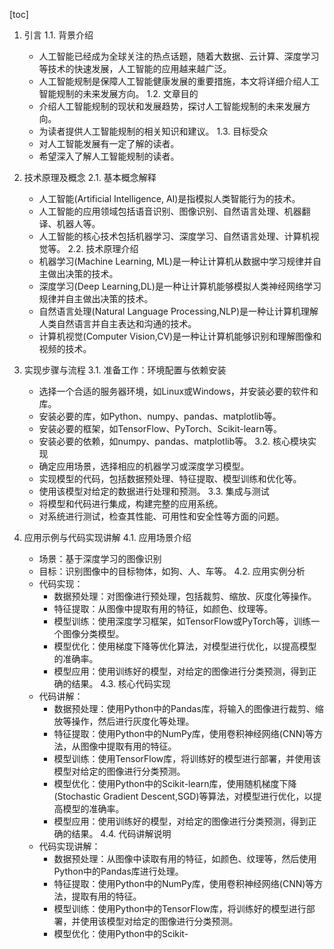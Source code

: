 
[toc]                    
                
                
1. 引言
    1.1. 背景介绍
      - 人工智能已经成为全球关注的热点话题，随着大数据、云计算、深度学习等技术的快速发展，人工智能的应用越来越广泛。
      - 人工智能规制是保障人工智能健康发展的重要措施，本文将详细介绍人工智能规制的未来发展方向。
    1.2. 文章目的
      - 介绍人工智能规制的现状和发展趋势，探讨人工智能规制的未来发展方向。
      - 为读者提供人工智能规制的相关知识和建议。
    1.3. 目标受众
      - 对人工智能发展有一定了解的读者。
      - 希望深入了解人工智能规制的读者。

2. 技术原理及概念
    2.1. 基本概念解释
      - 人工智能(Artificial Intelligence, AI)是指模拟人类智能行为的技术。
      - 人工智能的应用领域包括语音识别、图像识别、自然语言处理、机器翻译、机器人等。
      - 人工智能的核心技术包括机器学习、深度学习、自然语言处理、计算机视觉等。
    2.2. 技术原理介绍
      - 机器学习(Machine Learning, ML)是一种让计算机从数据中学习规律并自主做出决策的技术。
      - 深度学习(Deep Learning,DL)是一种让计算机能够模拟人类神经网络学习规律并自主做出决策的技术。
      - 自然语言处理(Natural Language Processing,NLP)是一种让计算机理解人类自然语言并自主表达和沟通的技术。
      - 计算机视觉(Computer Vision,CV)是一种让计算机能够识别和理解图像和视频的技术。

3. 实现步骤与流程
    3.1. 准备工作：环境配置与依赖安装
      - 选择一个合适的服务器环境，如Linux或Windows，并安装必要的软件和库。
      - 安装必要的库，如Python、numpy、pandas、matplotlib等。
      - 安装必要的框架，如TensorFlow、PyTorch、Scikit-learn等。
      - 安装必要的依赖，如numpy、pandas、matplotlib等。
    3.2. 核心模块实现
      - 确定应用场景，选择相应的机器学习或深度学习模型。
      - 实现模型的代码，包括数据预处理、特征提取、模型训练和优化等。
      - 使用该模型对给定的数据进行处理和预测。
    3.3. 集成与测试
      - 将模型和代码进行集成，构建完整的应用系统。
      - 对系统进行测试，检查其性能、可用性和安全性等方面的问题。

4. 应用示例与代码实现讲解
    4.1. 应用场景介绍
      - 场景：基于深度学习的图像识别
      - 目标：识别图像中的目标物体，如狗、人、车等。
    4.2. 应用实例分析
      - 代码实现：
        - 数据预处理：对图像进行预处理，包括裁剪、缩放、灰度化等操作。
        - 特征提取：从图像中提取有用的特征，如颜色、纹理等。
        - 模型训练：使用深度学习框架，如TensorFlow或PyTorch等，训练一个图像分类模型。
        - 模型优化：使用梯度下降等优化算法，对模型进行优化，以提高模型的准确率。
        - 模型应用：使用训练好的模型，对给定的图像进行分类预测，得到正确的结果。
    4.3. 核心代码实现
      - 代码讲解：
        - 数据预处理：使用Python中的Pandas库，将输入的图像进行裁剪、缩放等操作，然后进行灰度化等处理。
        - 特征提取：使用Python中的NumPy库，使用卷积神经网络(CNN)等方法，从图像中提取有用的特征。
        - 模型训练：使用TensorFlow库，将训练好的模型进行部署，并使用该模型对给定的图像进行分类预测。
        - 模型优化：使用Python中的Scikit-learn库，使用随机梯度下降(Stochastic Gradient Descent,SGD)等算法，对模型进行优化，以提高模型的准确率。
        - 模型应用：使用训练好的模型，对给定的图像进行分类预测，得到正确的结果。
    4.4. 代码讲解说明
      - 代码实现讲解：
        - 数据预处理：从图像中读取有用的特征，如颜色、纹理等，然后使用Python中的Pandas库进行处理。
        - 特征提取：使用Python中的NumPy库，使用卷积神经网络(CNN)等方法，提取有用的特征。
        - 模型训练：使用Python中的TensorFlow库，将训练好的模型进行部署，并使用该模型对给定的图像进行分类预测。
        - 模型优化：使用Python中的Scikit-

